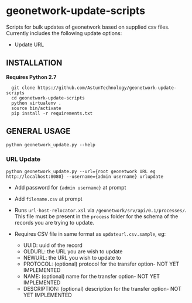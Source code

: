 # geonetwork-update-scripts

Scripts for bulk updates of geonetwork based on supplied csv files. Currently includes the following update options:

* Update URL

## INSTALLATION

**Requires Python 2.7**

```
  git clone https://github.com/AstunTechnology/geonetwork-update-scripts
  cd geonetwork-update-scripts
  python virtualenv .
  source bin/activate
  pip install -r requirements.txt
  ```

## GENERAL USAGE

`python geonetwork_update.py --help`

### URL Update

`python geonetwork_update.py --url={root geonetwork URL eg http://localhost:8080} --username={admin username} urlupdate`
* Add password for `{admin username}` at prompt
* Add `filename.csv` at prompt

* Runs `url-host-relocator.xsl` via `/geonetwork/srv/api/0.1/processes/`. This file must be present in the `process` folder for the schema of the records you are trying to update.
* Requires CSV file in same format as `updateurl.csv.sample`, eg:
  * UUID: uuid of the record
  * OLDURL: the URL you are wish to update
  * NEWURL: the URL you wish to update to
  * PROTOCOL: (optional) protocol for the transfer option- NOT YET IMPLEMENTED
  * NAME: (optional) name for the transfer option- NOT YET IMPLEMENTED
  * DESCRIPTION: (optional) description for the transfer option- NOT YET IMPLEMENTED



